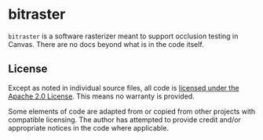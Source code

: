 # bitraster
`bitraster` is a software rasterizer meant to support occlusion testing in Canvas.  There are no docs beyond what is in the code itself.


## License
Except as noted in individual source files, all code is [licensed under the Apache 2.0 License](http://www.apache.org/licenses/LICENSE-2.0). This means no warranty is provided.

Some elements of code are adapted from or copied from other projects with compatible licensing.  The author has attempted to provide credit and/or appropriate notices in the code where applicable.

